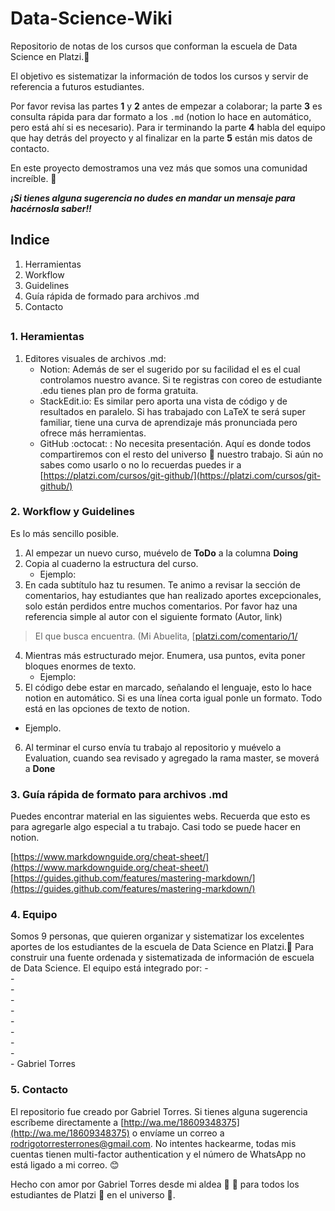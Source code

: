 
#  Data-Science-Wiki
Repositorio de notas de los cursos que conforman la escuela de Data Science en Platzi.💚

El objetivo es sistematizar la información de todos los cursos y servir de referencia a futuros estudiantes.

Por favor revisa las partes **1** y **2**  antes de empezar a colaborar; la parte **3** es consulta rápida para dar formato  a los `.md` (notion lo hace en automático, pero está ahí si es necesario).
Para ir terminando la parte **4**  habla del equipo que hay detrás del proyecto y al finalizar en la parte **5** están mis datos de contacto. 

En este proyecto demostramos una vez más que somos una comunidad increíble. 💚 

***¡Si tienes alguna sugerencia no dudes en mandar un mensaje para hacérnosla saber!!*** 

## Indice
1. Herramientas 
2. Workflow
3. Guidelines
4. Guía rápida de formado para archivos .md
5. Contacto
##   
### 1. Heramientas
1. Editores visuales de archivos .md:
	- Notion: Además de ser el sugerido por su facilidad el es el cual controlamos nuestro avance. Si te registras con coreo de estudiante .edu tienes plan pro de forma gratuita.
	-  StackEdit.io: Es similar pero aporta una vista de código y de resultados en paralelo. Si has trabajado con LaTeX te será super familiar, tiene una curva de aprendizaje más pronunciada pero ofrece más herramientas.
	- GitHub :octocat: : No necesita presentación. Aquí es donde todos compartiremos con el resto del universo 🌌 nuestro trabajo. Si aún no sabes como usarlo o no lo recuerdas puedes ir a  [https://platzi.com/cursos/git-github/](https://platzi.com/cursos/git-github/) 

### 2. Workflow y Guidelines
Es lo más sencillo posible.
1. Al empezar un nuevo curso, muévelo de **ToDo** a la columna  **Doing**
2. Copia al cuaderno la estructura del curso.
	 -	Ejemplo:
3. En cada subtítulo haz tu resumen. Te animo a revisar la sección de comentarios, hay estudiantes que han realizado aportes excepcionales, solo están perdidos entre muchos comentarios. Por favor haz una referencia simple al autor con el siguiente formato (Autor, link)
> El que busca encuentra. (Mi Abuelita, [[platzi.com/comentario/1/](https://platzi.com/comentario/1/)
4. Mientras más estructurado mejor. Enumera, usa puntos, evita poner bloques enormes de texto. 
	- Ejemplo:
5. El código debe estar en marcado, señalando el lenguaje, esto lo hace notion en automático. Si es una línea corta igual ponle un formato. Todo está en las opciones de texto de notion.
- Ejemplo.
6. Al terminar el curso envía tu trabajo al repositorio y muévelo a Evaluation, cuando sea revisado y agregado la rama master, se moverá a **Done**

### 3. Guía rápida de formato para archivos .md
Puedes encontrar material en las siguientes webs. Recuerda que esto es para agregarle algo especial a tu trabajo. Casi todo se puede hacer en notion. 

[https://www.markdownguide.org/cheat-sheet/](https://www.markdownguide.org/cheat-sheet/)
[https://guides.github.com/features/mastering-markdown/](https://guides.github.com/features/mastering-markdown/)

### 4. Equipo

Somos 9 personas, que quieren organizar y sistematizar los excelentes aportes de los estudiantes  de la escuela de Data Science en Platzi.💚  Para construir una fuente ordenada y sistematizada de información de escuela de Data Science. El equipo está integrado por:
	-  
	-  
	-  
	-  
	-  
	-  
	-  
	-  
	-  
	- Gabriel Torres

### 5.  Contacto
El repositorio fue creado por Gabriel Torres. Si tienes alguna sugerencia escríbeme directamente a [http://wa.me/18609348375](http://wa.me/18609348375) o envíame un correo a rodrigotorresterrones@gmail.com. 
No intentes hackearme, todas mis cuentas tienen multi-factor authentication y el número de WhatsApp no está ligado a mi correo. 😊



Hecho con amor por Gabriel Torres desde mi aldea 💛 🌻 para todos los estudiantes de Platzi 💚 en el universo 🌌.
